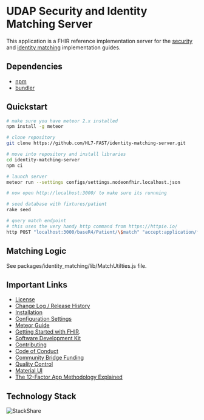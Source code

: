 # UDAP Security and Identity Matching Server

This application is a FHIR reference implementation server for the [security](http://build.fhir.org/ig/HL7/fhir-udap-security-ig/) and [identity matching](http://build.fhir.org/ig/HL7/fhir-identity-matching-ig/) implementation guides.

## Dependencies
 - [npm](https://www.npmjs.com/)
 - [bundler](https://bundler.io/)

## Quickstart
```bash
# make sure you have meteor 2.x installed
npm install -g meteor

# clone repository
git clone https://github.com/HL7-FAST/identity-matching-server.git

# move into repository and install libraries
cd identity-matching-server
npm ci

# launch server
meteor run --settings configs/settings.nodeonfhir.localhost.json

# now open http://localhost:3000/ to make sure its runnning

# seed database with fixtures/patient
rake seed

# query match endpoint
# this uses the very handy http command from https://httpie.io/
http POST "localhost:3000/baseR4/Patient/\$match" "accept:application/fhir+json" @fixtures/parameters/example1.json
```

## Matching Logic

See packages/identity_matching/lib/MatchUtilties.js file.

## Important Links
- [License](https://github.com/symptomatic/node-on-fhir/blob/master/LICENSE.md)  
- [Change Log / Release History](https://github.com/symptomatic/node-on-fhir/releases)  
- [Installation](https://github.com/symptomatic/node-on-fhir/blob/master/INSTALLATION.md)  
- [Configuration Settings](https://github.com/symptomatic/node-on-fhir/blob/master/API.md)  
- [Meteor Guide](https://guide.meteor.com/) 
- [Getting Started with FHIR](https://www.hl7.org/fhir/modules.html). 
- [Software Development Kit](https://github.com/symptomatic/software-development-kit)  
- [Contributing](https://github.com/symptomatic/node-on-fhir/blob/master/CONTRIBUTING.md)  
- [Code of Conduct](https://github.com/symptomatic/node-on-fhir/blob/master/CODE_OF_CONDUCT.md)  
- [Community Bridge Funding](https://funding.communitybridge.org/projects/node-on-fhir)  
- [Quality Control](https://circleci.com/gh/symptomatic/node-on-fhir)  
- [Material UI](https://material-ui.com/store/) 
- [The 12-Factor App Methodology Explained](https://www.bmc.com/blogs/twelve-factor-app/)  


## Technology Stack

![StackShare](https://user-images.githubusercontent.com/675910/143241422-a9d13558-0665-4e87-8f25-8257b4fcd393.png)

